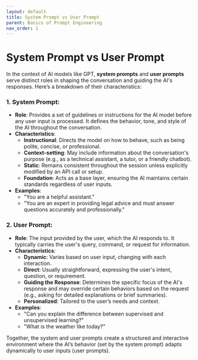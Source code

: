 ```yaml
---
layout: default
title: System Prompt vs User Prompt
parent: Basics of Prompt Engineering
nav_order: 1
---
```


# System Prompt vs User Prompt

In the context of AI models like GPT, **system prompts** and **user prompts** serve distinct roles in shaping the conversation and guiding the AI's responses. Here’s a breakdown of their characteristics:

### 1. **System Prompt:**
- **Role**: Provides a set of guidelines or instructions for the AI model before any user input is processed. It defines the behavior, tone, and style of the AI throughout the conversation.
- **Characteristics**:
  - **Instructional**: Directs the model on how to behave, such as being polite, concise, or professional.
  - **Context-setting**: May include information about the conversation's purpose (e.g., as a technical assistant, a tutor, or a friendly chatbot).
  - **Static**: Remains consistent throughout the session unless explicitly modified by an API call or setup.
  - **Foundation**: Acts as a base layer, ensuring the AI maintains certain standards regardless of user inputs.
- **Examples**:
  - "You are a helpful assistant."
  - "You are an expert in providing legal advice and must answer questions accurately and professionally."

### 2. **User Prompt:**
- **Role**: The input provided by the user, which the AI responds to. It typically carries the user's query, command, or request for information.
- **Characteristics**:
  - **Dynamic**: Varies based on user input, changing with each interaction.
  - **Direct**: Usually straightforward, expressing the user's intent, question, or requirement.
  - **Guiding the Response**: Determines the specific focus of the AI's response and may override certain behaviors based on the request (e.g., asking for detailed explanations or brief summaries).
  - **Personalized**: Tailored to the user’s needs and context.
- **Examples**:
  - "Can you explain the difference between supervised and unsupervised learning?"
  - "What is the weather like today?"

Together, the system and user prompts create a structured and interactive environment where the AI’s behavior (set by the system prompt) adapts dynamically to user inputs (user prompts).
